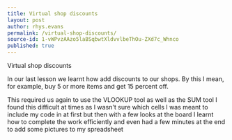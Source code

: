 ```yaml
---
title: Virtual shop discounts
layout: post
author: rhys.evans
permalink: /virtual-shop-discounts/
source-id: 1-vWPvzAAzo5laBSqbwtXldvvlbeThOu-ZXd7c_Whnco
published: true
---
```

Virtual shop discounts

In our last lesson we learnt how add discounts to our shops. By this I mean, for example, buy 5 or more items and get 15 percent off. 

This required us again to use the VLOOKUP tool as well as the SUM tool I found this difficult at times as I wasn't sure which cells I was meant to include my code in at first but then with a few looks at the board I learnt how to complete the work efficiently and even had a few minutes at the end to add some pictures to my spreadsheet 

